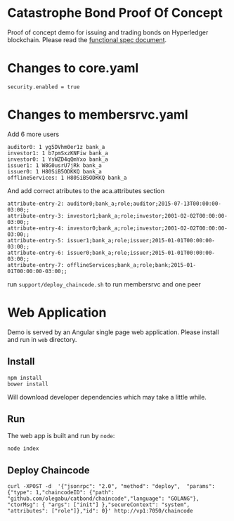 # Catastrophe Bond Proof Of Concept
Proof of concept demo for issuing and trading bonds on Hyperledger blockchain.
Please read the [functional spec document](docs/catbond.md).

# Changes to core.yaml 

    security.enabled = true

# Changes to membersrvc.yaml 
Add 6 more users

    auditor0: 1 yg5DVhm0er1z bank_a  
    investor1: 1 b7pmSxzKNFiw bank_a 
    investor0: 1 YsWZD4qQmYxo bank_a 
    issuer1: 1 W8G0usrU7jRk bank_a   
    issuer0: 1 H80SiB5ODKKQ bank_a
    offlineServices: 1 H80SiB5ODKKQ bank_a


And add correct atributes to the aca.attributes section

    attribute-entry-2: auditor0;bank_a;role;auditor;2015-07-13T00:00:00-03:00;;
    attribute-entry-3: investor1;bank_a;role;investor;2001-02-02T00:00:00-03:00;;
    attribute-entry-4: investor0;bank_a;role;investor;2001-02-02T00:00:00-03:00;;
    attribute-entry-5: issuer1;bank_a;role;issuer;2015-01-01T00:00:00-03:00;;
    attribute-entry-6: issuer0;bank_a;role;issuer;2015-01-01T00:00:00-03:00;;
    attribute-entry-7: offlineServices;bank_a;role;bank;2015-01-01T00:00:00-03:00;;

run `support/deploy_chaincode.sh` to run membersrvc and one peer


# Web Application
Demo is served by an Angular single page web application. Please install and run in `web` directory.

## Install
```
npm install
bower install
```
Will download developer dependencies which may take a little while.

## Run
The web app is built and run by `node`:

```
node index
```

## Deploy Chaincode

    curl -XPOST -d  '{"jsonrpc": "2.0", "method": "deploy",  "params": {"type": 1,"chaincodeID": {"path": "github.com/olegabu/catbond/chaincode","language": "GOLANG"}, "ctorMsg": { "args": ["init"] },"secureContext": "system", "attributes": ["role"]},"id": 0}' http://vp1:7050/chaincode